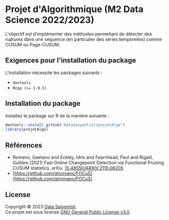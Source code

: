 # Projet d'Algorithmique (M2 Data Science 2022/2023)

L'objectif est d’implémenter des méthodes permettant de détecter des ruptures dans une séquence (en particulier des séries temporelles) comme CUSUM ou Page-CUSUM.

## Exigences pour l'installation du package

L'installation nécessite les packages suivants :

- `devtools`
- `Rcpp (>= 1.0.5)`

## Installation du package

Installez le package sur R de la manière suivante :

```r
devtools::install_github("DataSaiyentist/projetAlgo")
library(projetAlgo)
```

## Références

- Romano, Gaetano and Eckley, Idris and Fearnhead, Paul and Rigaill, Guillem (2021) Fast Online Changepoint Detection via Functional Pruning CUSUM statistics, arXiv, [10.48550/ARXIV.2110.08205](https://arxiv.org/abs/2110.08205)
- [https://github.com/gtromano/FOCuS](https://github.com/gtromano/FOCuS)

## License

Copyright © 2023 [Data Saiyentist](https://github.com/DataSaiyentist). <br />
Ce projet est sous license [GNU General Public License v3.0](https://github.com/DataSaiyentist/projetAlgo/blob/main/LICENSE).
